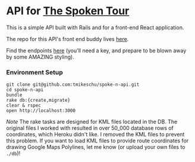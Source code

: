 # API for [The Spoken Tour](http://www.thespokentour.com/)

This is a simple API built with Rails and for a front-end React application.

The repo for this API's front end buddy lives [here](https://github.com/tmikeschu/spoke-n).

Find the endpoints [here](http://spoken-api.herokuapp.com/) (you'll need a key, and prepare to be blown away by some AMAZING styling).

### Environment Setup

```
git clone git@github.com:tmikeschu/spoke-n-api.git
cd spoke-n-api
bundle
rake db:{create,migrate}
clear & rspec
open http://localhost:3000
```

*Note*
The rake tasks are designed for KML files located in the DB. The original files I worked with resulted in over 50_000 database rows of coordinates, which Heroku didn't like. I removed the KML files to prevent this problem. If you want to load KML files to provide route coordinates for drawing Google Maps Polylines, let me know (or upload your own files to `./db`)!
